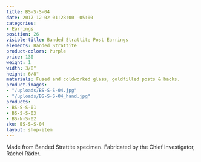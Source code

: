 ```yaml
---
title: BS-S-S-04
date: 2017-12-02 01:28:00 -05:00
categories:
- Earrings
position: 26
visible-title: Banded Strattite Post Earrings
elements: Banded Strattite
product-colors: Purple
price: 130
weight: 1
width: 3/8"
height: 6/8"
materials: Fused and coldworked glass, goldfilled posts & backs.
product-images:
- "/uploads/BS-S-S-04.jpg"
- "/uploads/BS-S-S-04_hand.jpg"
products:
- BS-S-S-01
- BS-S-S-03
- BS-N-S-02
sku: BS-S-S-04
layout: shop-item
---
```


Made from Banded Strattite specimen. Fabricated by the Chief Investigator, Ráchel Räder.